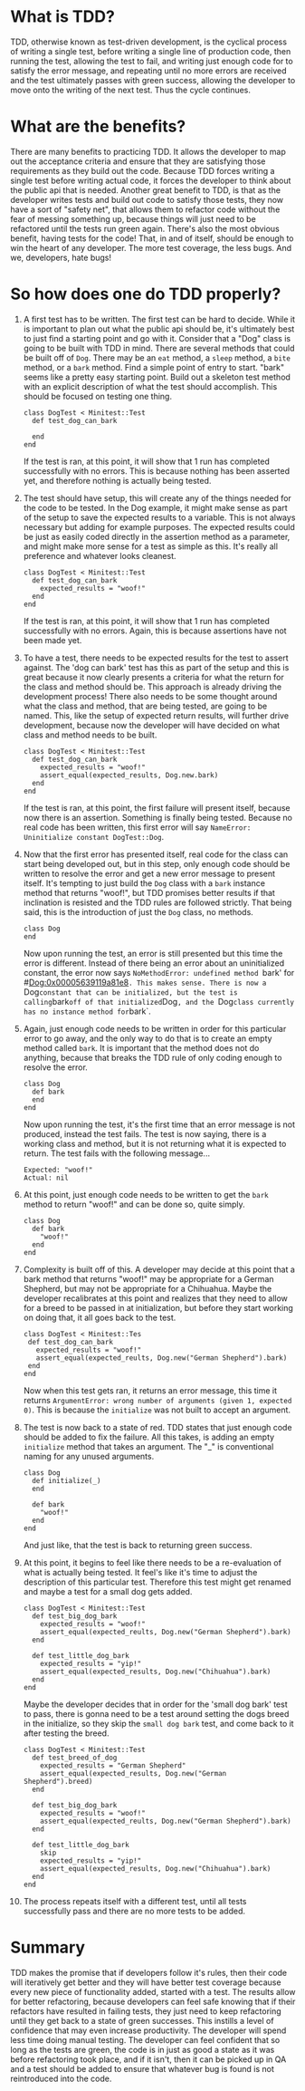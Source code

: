 # What is TDD?

TDD, otherwise known as test-driven development, is the cyclical process of writing
a single test, before writing a single line of production code, then running the test, allowing
the test to fail, and writing just enough code for to satisfy the error message, and
repeating until no more errors are received and the test ultimately passes with green
success,  allowing the developer to move onto the writing of the next test. Thus
the cycle continues.

# What are the benefits?

There are many benefits to practicing TDD. It allows the developer to map out the
acceptance criteria and ensure that they are satisfying those requirements as they
build out the code. Because TDD forces writing a single test before writing
actual code, it forces the developer to think about the public api that is needed. 
Another great benefit to TDD, is that as the developer writes tests and build out
code to satisfy those tests, they now have a sort of "safety net", that allows them
to refactor code without the fear of messing something up, because things will just
need to be refactored until the tests run green again. There's also the most obvious
benefit, having tests for the code! That, in and of itself, should be enough to win
the heart of any developer. The more test coverage, the less bugs. And we, developers,
hate bugs!

# So how does one do TDD properly?

1. A first test has to be written. The first test can be hard to decide. While it
   is important to plan out what the public api should be, it's ultimately best to just 
   find a starting point and go with it. Consider that a "Dog" class is going to
   be built with TDD in mind. There are several methods that could be built off of
   `Dog`. There may be an `eat` method, a `sleep` method, a `bite` method, or a `bark`
   method. Find a simple point of entry to start. "bark" seems like a pretty easy
   starting point. Build out a skeleton test method with an explicit description of
   what the test should accomplish. This should be focused on testing one thing.

   ```
   class DogTest < Minitest::Test
     def test_dog_can_bark 

     end
   end
   ```

   If the test is ran, at this point, it will show that 1 run has completed successfully
   with no errors. This is because nothing has been asserted yet, and therefore
   nothing is actually being tested.

2. The test should have setup, this will create any of the things needed for the
   code to be tested. In the Dog example, it might make sense as part of the setup
   to save the expected results to a variable. This is not always necessary but
   adding for example purposes. The expected results could be just as easily coded
   directly in the assertion method as a parameter, and might make more sense for
   a test as simple as this. It's really all preference and whatever looks cleanest.

   ```
   class DogTest < Minitest::Test
     def test_dog_can_bark 
       expected_results = "woof!"
     end	
   end
   ```

   If the test is ran, at this point, it will show that 1 run has completed successfully
   with no errors. Again, this is because assertions have not been made yet. 

3. To have a test, there needs to be expected results for the test to assert against.
   The 'dog can bark' test has this as part of the setup and this is great because
   it now clearly presents a criteria for what the return for the class and method
   should be. This approach is already driving the development process! There also
   needs to be some thought around what the class and method, that are being tested, are going
   to be named. This, like the setup of expected return results, will further drive
   development, because now the developer will have decided on what class and method
   needs to be built.

   ```
   class DogTest < Minitest::Test
     def test_dog_can_bark 
	   expected_results = "woof!"
	   assert_equal(expected_results, Dog.new.bark)
     end
   end
   ```

   If the test is ran, at this point, the first failure will present itself, because
   now there is an assertion. Something is finally being tested. Because no real code
   has been written, this first error will say `NameError: Uninitialize constant DogTest::Dog`.

4. Now that the first error has presented itself, real code for the class can start
   being developed out, but in this step, only enough code should be written to resolve
   the error and get a new error message to present itself. It's tempting to just
   build the `Dog` class with a `bark` instance method that returns "woof!", but
   TDD promises better results if that inclination is resisted and the TDD rules
   are followed strictly. That being said, this is the introduction of just the
   `Dog` class, no methods.

   ```
   class Dog
   end
   ```

   Now upon running the test, an error is still presented but this time the error
   is different. Instead of there being an error about an uninitialized
   constant, the error now says `NoMethodError: undefined method `bark' for #<Dog:0x00005639119a81e8>`.
   This makes sense. There is now a `Dog` constant that can be initialized, but the
   test is calling `bark` off of that initialized `Dog`, and the `Dog` class currently
   has no instance method for `bark`.

5. Again, just enough code needs to be written in order for this particular error
   to go away, and the only way to do that is to create an empty method called `bark`.
   It is important that the method does not do anything, because that breaks the TDD
   rule of only coding enough to resolve the error.

   ```
   class Dog
     def bark
	 end
   end
   ```

   Now upon running the test, it's the first time that an error message is not
   produced, instead the test fails. The test is now saying, there is a working
   class and method, but it is not returning what it is expected to return. The
   test fails with the following message...

   ```
   Expected: "woof!"
   Actual: nil
   ```

6. At this point, just enough code needs to be written to get the `bark` method
   to return "woof!" and can be done so, quite simply.

   ```
   class Dog
     def bark
	   "woof!"
	 end
   end
   ```

7. Complexity is built off of this. A developer may decide at this point that a
   bark method that returns "woof!" may be appropriate for a German Shepherd, but
   may not be appropriate for a Chihuahua. Maybe the developer recalibrates at this
   point and realizes that they need to allow for a breed to be passed in at 
   initialization, but before they start working on doing that, it all goes back
   to the test.

   ```
   class DogTest < Minitest::Tes
	def test_dog_can_bark
	  expected_results = "woof!"
	  assert_equal(expected_reults, Dog.new("German Shepherd").bark)
	end
   end
   ```

   Now when this test gets ran, it returns an error message, this time it returns
   `ArgumentError: wrong number of arguments (given 1, expected 0)`. This is because
   the `initialize` was not built to accept an argument.

8. The test is now back to a state of red. TDD states that just enough code should
   be added to fix the failure. All this takes, is adding an empty `initialize` method
   that takes an argument. The "_" is conventional naming for any unused arguments.

   ```
   class Dog
     def initialize(_)
	 end

     def bark
	   "woof!"
	 end
   end
   ```

   And just like, that the test is back to returning green success.

9. At this point, it begins to feel like there needs to be a re-evaluation of what is actually
   being tested. It feel's like it's time to adjust the description of this particular
   test. Therefore this test might get renamed and maybe a test for a small dog gets
   added. 

   ```
   class DogTest < Minitest::Test
     def test_big_dog_bark
	   expected_results = "woof!"
	   assert_equal(expected_reults, Dog.new("German Shepherd").bark)
	 end	 

	 def test_little_dog_bark
	   expected_results = "yip!"
	   assert_equal(expected_results, Dog.new("Chihuahua").bark)
	 end
   end
   ```
   
   Maybe the developer decides that in order for the 'small dog bark' test
   to pass, there is gonna need to be a test around setting the dogs breed in the
   initialize, so they skip the `small dog bark` test, and come back to it after
   testing the breed. 

   ```
   class DogTest < Minitest::Test
     def test_breed_of_dog
	   expected_results = "German Shepherd"
	   assert_equal(expected_results, Dog.new("German Shepherd").breed)  
	 end

     def test_big_dog_bark
	   expected_results = "woof!"
	   assert_equal(expected_reults, Dog.new("German Shepherd").bark)
	 end	 

	 def test_little_dog_bark
	   skip
	   expected_results = "yip!"
	   assert_equal(expected_results, Dog.new("Chihuahua").bark)
	 end
   end
   ```

10. The process repeats itself with a different test, until all tests successfully pass
    and there are no more tests to be added.

# Summary

TDD makes the promise that if developers follow it's rules, then their code will
iteratively get better and they will have better test coverage because every new
piece of functionality added, started with a test. The results allow for
better refactoring, because developers can feel safe knowing that if their
refactors have resulted in failing tests, they just need to keep refactoring until
they get back to a state of green successes. This instills a level of confidence
that may even increase productivity. The developer will spend less time doing manual
testing. The developer can feel confident that so long as the tests are green, the
code is in just as good a state as it was before refactoring took place, and if it
isn't, then it can be picked up in QA and a test should be added to ensure that
whatever bug is found is not reintroduced into the code.
